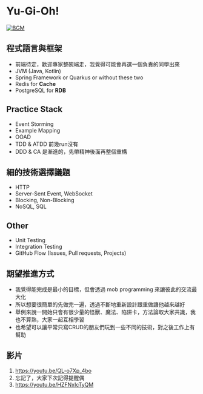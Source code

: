 # Yu-Gi-Oh!
[![BGM](https://img.youtube.com/vi/tXAWuvakMno/0.jpg)](https://www.youtube.com/watch?v=tXAWuvakMno)

## 程式語言與框架
* 前端待定，歡迎專家整碗端走，我覺得可能會再選一個負責的同學出來
* JVM (Java, Kotlin)
* Spring Framework or Quarkus or without these two
* Redis for **Cache**
* PostgreSQL for **RDB**

## Practice Stack
* Event Storming
* Example Mapping
* OOAD
* TDD & ATDD 前幾run沒有
* DDD & CA 是漸進的，先帶精神後面再整個重構

## 細的技術選擇議題
* HTTP
* Server-Sent Event, WebSocket
* Blocking, Non-Blocking
* NoSQL, SQL

## Other
* Unit Testing
* Integration Testing
* GitHub Flow (Issues, Pull requests, Projects)

## 期望推進方式
* 我覺得能完成是最小的目標，但會透過 mob programming 來讓彼此的交流最大化
* 所以想要很簡單的先做完一遍，透過不斷地重新設計跟重做讓他越來越好
* 舉例來說一開始只會有很少量的怪獸、魔法、陷阱卡，方法論取大家共識，我也不算熟，大家一起互相學習
* 也希望可以讓平常只寫CRUD的朋友們玩到一些不同的技術，對之後工作上有幫助

## 影片
1. https://youtu.be/QL-o7Xp_4bo
2. 忘記了，大家下次記得提醒偶
3. https://youtu.be/HZFNxIcTyQM
